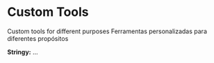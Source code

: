 # Custom Tools

Custom tools for different purposes
Ferramentas personalizadas para diferentes propósitos

**Stringy:** ...
